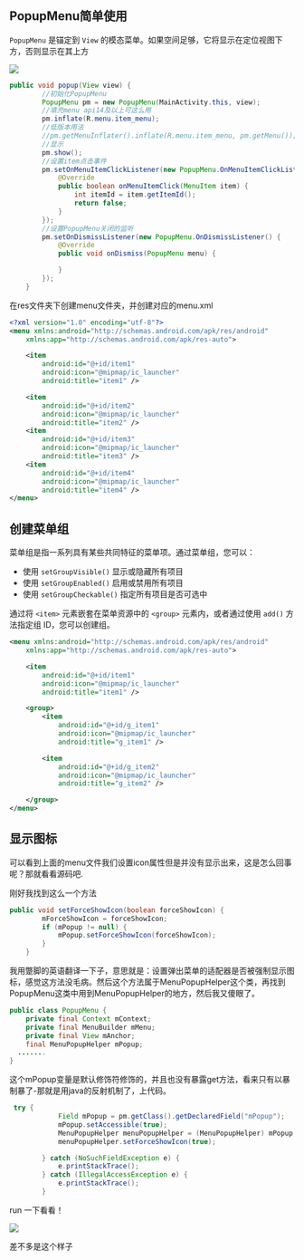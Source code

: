 ## PopupMenu简单使用

`PopupMenu` 是锚定到 `View` 的模态菜单。如果空间足够，它将显示在定位视图下方，否则显示在其上方



<img src="https://ws1.sinaimg.cn/mw690/00677ch9gy1fmwxv9ycibj30bc0dqt90" />





```java
public void popup(View view) {
        //初始化PopupMenu
        PopupMenu pm = new PopupMenu(MainActivity.this, view);
        //填充menu api14及以上可这么用
        pm.inflate(R.menu.item_menu);
        //低版本用法
        //pm.getMenuInflater().inflate(R.menu.item_menu, pm.getMenu());
        //显示
        pm.show();
        //设置item点击事件
        pm.setOnMenuItemClickListener(new PopupMenu.OnMenuItemClickListener() {
            @Override
            public boolean onMenuItemClick(MenuItem item) {
                int itemId = item.getItemId();
                return false;
            }
        });
        //设置PopupMenu关闭的监听
        pm.setOnDismissListener(new PopupMenu.OnDismissListener() {
            @Override
            public void onDismiss(PopupMenu menu) {

            }
        });
    }
```

在res文件夹下创建menu文件夹，并创建对应的menu.xml

```Xml
<?xml version="1.0" encoding="utf-8"?>
<menu xmlns:android="http://schemas.android.com/apk/res/android"
    xmlns:app="http://schemas.android.com/apk/res-auto">

    <item
        android:id="@+id/item1"
        android:icon="@mipmap/ic_launcher"
        android:title="item1" />

    <item
        android:id="@+id/item2"
        android:icon="@mipmap/ic_launcher"
        android:title="item2" />
    <item
        android:id="@+id/item3"
        android:icon="@mipmap/ic_launcher"
        android:title="item3" />
    <item
        android:id="@+id/item4"
        android:icon="@mipmap/ic_launcher"
        android:title="item4" />
</menu>
```



## 创建菜单组

菜单组是指一系列具有某些共同特征的菜单项。通过菜单组，您可以：

- 使用 `setGroupVisible()` 显示或隐藏所有项目
- 使用 `setGroupEnabled()` 启用或禁用所有项目
- 使用 `setGroupCheckable()` 指定所有项目是否可选中

通过将 `<item>` 元素嵌套在菜单资源中的 `<group>` 元素内，或者通过使用 `add()` 方法指定组 ID，您可以创建组。

```Xml
<menu xmlns:android="http://schemas.android.com/apk/res/android"
    xmlns:app="http://schemas.android.com/apk/res-auto">

    <item
        android:id="@+id/item1"
        android:icon="@mipmap/ic_launcher"
        android:title="item1" />

    <group>
        <item
            android:id="@+id/g_item1"
            android:icon="@mipmap/ic_launcher"
            android:title="g_item1" />

        <item
            android:id="@+id/g_item2"
            android:icon="@mipmap/ic_launcher"
            android:title="g_item2" />

    </group>
</menu>
```



## 显示图标

可以看到上面的menu文件我们设置icon属性但是并没有显示出来，这是怎么回事呢？那就看看源码吧.

刚好我找到这么一个方法

```Java
public void setForceShowIcon(boolean forceShowIcon) {
        mForceShowIcon = forceShowIcon;
        if (mPopup != null) {
            mPopup.setForceShowIcon(forceShowIcon);
        }
    }
```

我用蹩脚的英语翻译一下子，意思就是：设置弹出菜单的适配器是否被强制显示图标，感觉这方法没毛病。然后这个方法属于MenuPopupHelper这个类，再找到PopupMenu这类中用到MenuPopupHelper的地方，然后我又傻眼了。

```java
public class PopupMenu {
    private final Context mContext;
    private final MenuBuilder mMenu;
    private final View mAnchor;
    final MenuPopupHelper mPopup;
  .......
}
```

这个mPopup变量是默认修饰符修饰的，并且也没有暴露get方法，看来只有以暴制暴了-那就是用java的反射机制了，上代码。

```java
 try {
            Field mPopup = pm.getClass().getDeclaredField("mPopup");
            mPopup.setAccessible(true);
            MenuPopupHelper menuPopupHelper = (MenuPopupHelper) mPopup.get(pm);
            menuPopupHelper.setForceShowIcon(true);

        } catch (NoSuchFieldException e) {
            e.printStackTrace();
        } catch (IllegalAccessException e) {
            e.printStackTrace();
        }
```



run 一下看看！

![](https://ws1.sinaimg.cn/mw690/00677ch9gy1fmx0wc1z1gj30bq0gswf5)

差不多是这个样子


